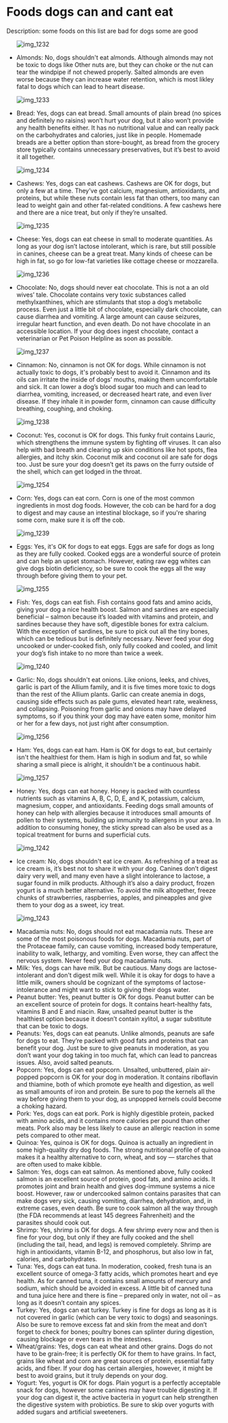 # Foods dogs can and cant eat
Description:
some foods on this list are bad for dogs some are good
<ul>

![img_1232](https://user-images.githubusercontent.com/29305382/27003341-8d4f6f60-4dc2-11e7-9b1d-e7264aa04ef0.JPG)

<li>Almonds:  No, dogs shouldn't eat almonds. Although almonds may not be toxic to dogs like Other nuts are, but they can choke or the nut can tear the windpipe if not chewed properly. Salted almonds are even worse because they can increase water retention, which is most likley fatal to dogs which can lead to heart disease. </li>

![img_1233](https://user-images.githubusercontent.com/29305382/27003364-211bca22-4dc3-11e7-930e-ceb0b975acff.JPG)

<li>Bread:  Yes, dogs can eat bread. Small amounts of plain bread (no spices and definitely no raisins) won’t hurt your dog, but it also won’t provide any health benefits either. It has no nutritional value and can really pack on the carbohydrates and calories, just like in people. Homemade breads are a better option than store-bought, as bread from the grocery store typically contains unnecessary preservatives, but it’s best to avoid it all together.</li>

![img_1234](https://user-images.githubusercontent.com/29305382/27003456-d035f400-4dc4-11e7-9275-1af416bea203.JPG)

<li>Cashews: Yes, dogs can eat cashews. Cashews are OK for dogs, but only a few at a time. They’ve got calcium, magnesium, antioxidants, and proteins, but while these nuts contain less fat than others, too many can lead to weight gain and other fat-related conditions. A few cashews here and there are a nice treat, but only if they’re unsalted. </li>

![img_1235](https://user-images.githubusercontent.com/29305382/27003466-0c939ede-4dc5-11e7-9365-75ddd8933f25.PNG)
 
<li>Cheese: Yes, dogs can eat cheese in small to moderate quantities. As long as your dog isn’t lactose intolerant, which is rare, but still possible in canines, cheese can be a great treat. Many kinds of cheese can be high in fat, so go for low-fat varieties like cottage cheese or mozzarella.</li>
 
 ![img_1236](https://user-images.githubusercontent.com/29305382/27003476-38b59454-4dc5-11e7-9d93-5813cab1ab5e.JPG)

<li>Chocolate:  No, dogs should never eat chocolate. This is not a an old wives’ tale. Chocolate contains very toxic substances called methylxanthines, which are stimulants that stop a dog’s metabolic process. Even just a little bit of chocolate, especially dark chocolate, can cause diarrhea and vomiting. A large amount can cause seizures, irregular heart function, and even death. Do not have chocolate in an accessible location. If your dog does ingest chocolate, contact a veterinarian or Pet Poison Helpline as soon as possible. </li>

![img_1237](https://user-images.githubusercontent.com/29305382/27003486-6d931a5c-4dc5-11e7-8cff-3fd4230c494e.JPG)
 
<li>Cinnamon: No, cinnamon is not OK for dogs. While cinnamon is not actually toxic to dogs, it's probably best to avoid it. Cinnamon and its oils can irritate the inside of dogs’ mouths, making them uncomfortable and sick. It can lower a dog’s blood sugar too much and can lead to diarrhea, vomiting, increased, or decreased heart rate, and even liver disease. If they inhale it in powder form, cinnamon can cause difficulty breathing, coughing, and choking. </li>

![img_1238](https://user-images.githubusercontent.com/29305382/27003490-96fde246-4dc5-11e7-8246-c7ceb699a311.JPG)
 
<li>Coconut: Yes, coconut is OK for dogs. This funky fruit contains Lauric, which strengthens the immune system by fighting off viruses. It can also help with bad breath and clearing up skin conditions like hot spots, flea allergies, and itchy skin. Coconut milk and coconut oil are safe for dogs too. Just be sure your dog doesn’t get its paws on the furry outside of the shell, which can get lodged in the throat. </li>

![img_1254](https://user-images.githubusercontent.com/29305382/27003525-686864a0-4dc6-11e7-9c8d-757dabb6c70e.JPG)
 
<li>Corn:  Yes, dogs can eat corn. Corn is one of the most common ingredients in most dog foods. However, the cob can be hard for a dog to digest and may cause an intestinal blockage, so if you're sharing some corn, make sure it is off the cob. </li>

![img_1239](https://user-images.githubusercontent.com/29305382/27003503-cd38e04a-4dc5-11e7-90d3-c49cf9f4e7e7.JPG)
 
<li>Eggs:  Yes, it's OK for dogs to eat eggs. Eggs are safe for dogs as long as they are fully cooked. Cooked eggs are a wonderful source of protein and can help an upset stomach. However, eating raw egg whites can give dogs biotin deficiency, so be sure to cook the eggs all the way through before giving them to your pet.</li>
 
 ![img_1255](https://user-images.githubusercontent.com/29305382/27003585-93b3160e-4dc7-11e7-8096-eb1dc737d699.JPG)

<li>Fish:  Yes, dogs can eat fish. Fish contains good fats and amino acids, giving your dog a nice health boost. Salmon and sardines are especially beneficial – salmon because it’s loaded with vitamins and protein, and sardines because they have soft, digestible bones for extra calcium. With the exception of sardines, be sure to pick out all the tiny bones, which can be tedious but is definitely necessary. Never feed your dog uncooked or under-cooked fish, only fully cooked and cooled, and limit your dog’s fish intake to no more than twice a week. </li>
 
 ![img_1240](https://user-images.githubusercontent.com/29305382/27003560-267621f8-4dc7-11e7-9dda-880d50e09126.JPG)

<li>Garlic:  No, dogs shouldn't eat onions. Like onions, leeks, and chives, garlic is part of the Allium family, and it is five times more toxic to dogs than the rest of the Allium plants. Garlic can create anemia in dogs, causing side effects such as pale gums, elevated heart rate, weakness, and collapsing. Poisoning from garlic and onions may have delayed symptoms, so if you think your dog may have eaten some, monitor him or her for a few days, not just right after consumption. </li>
 
 ![img_1256](https://user-images.githubusercontent.com/29305382/27003610-f97fdcd8-4dc7-11e7-86f8-95ca309ab46e.JPG)

<li>Ham:  Yes, dogs can eat ham. Ham is OK for dogs to eat, but certainly isn't the healthiest for them. Ham is high in sodium and fat, so while sharing a small piece is alright, it shouldn't be a continuous habit. </li>

![img_1257](https://user-images.githubusercontent.com/29305382/27003635-5eb21878-4dc8-11e7-905a-5317fdd89a71.JPG)

<li>Honey:  Yes, dogs can eat honey. Honey is packed with countless nutrients such as vitamins A, B, C, D, E, and K, potassium, calcium, magnesium, copper, and antioxidants. Feeding dogs small amounts of honey can help with allergies because it introduces small amounts of pollen to their systems, building up immunity to allergens in your area. In addition to consuming honey, the sticky spread can also be used as a topical treatment for burns and superficial cuts. </li>
 
 ![img_1242](https://user-images.githubusercontent.com/29305382/27003646-94d5a3fc-4dc8-11e7-909c-56bd6fddc39a.JPG)

<li>Ice cream:  No, dogs shouldn't eat ice cream. As refreshing of a treat as ice cream is, it’s best not to share it with your dog. Canines don’t digest dairy very well, and many even have a slight intolerance to lactose, a sugar found in milk products. Although it’s also a dairy product, frozen yogurt is a much better alternative. To avoid the milk altogether, freeze chunks of strawberries, raspberries, apples, and pineapples and give them to your dog as a sweet, icy treat. </li>

![img_1243](https://user-images.githubusercontent.com/29305382/27003650-c4637928-4dc8-11e7-802a-a02a2e2d5936.JPG)

<li>Macadamia nuts:  No, dogs should not eat macadamia nuts. These are some of the most poisonous foods for dogs. Macadamia nuts, part of the Protaceae family, can cause vomiting, increased body temperature, inability to walk, lethargy, and vomiting. Even worse, they can affect the nervous system. Never feed your dog macadamia nuts. </li>
 
<li>Milk:  Yes, dogs can have milk. But be cautious. Many dogs are lactose-intolerant and don't digest milk well. While it is okay for dogs to have a little milk, owners should be cognizant of the symptoms of lactose-intolerance and might want to stick to giving their dogs water. </li>
 <li>
Peanut butter:  Yes, peanut butter is OK for dogs. Peanut butter can be an excellent source of protein for dogs. It contains heart-healthy fats, vitamins B and E and niacin. Raw, unsalted peanut butter is the healthiest option because it doesn’t contain xylitol, a sugar substitute that can be toxic to dogs. </li>
 
<li>Peanuts: Yes, dogs can eat peanuts. Unlike almonds, peanuts are safe for dogs to eat. They’re packed with good fats and proteins that can benefit your dog. Just be sure to give peanuts in moderation, as you don’t want your dog taking in too much fat, which can lead to pancreas issues. Also, avoid salted peanuts. </li>
 
<li>Popcorn:  Yes, dogs can eat popcorn. Unsalted, unbuttered, plain air-popped popcorn is OK for your dog in moderation. It contains riboflavin and thiamine, both of which promote eye health and digestion, as well as small amounts of iron and protein. Be sure to pop the kernels all the way before giving them to your dog, as unpopped kernels could become a choking hazard.</li>
 <li>
Pork:  Yes, dogs can eat pork. Pork is highly digestible protein, packed with amino acids, and it contains more calories per pound than other meats. Pork also may be less likely to cause an allergic reaction in some pets compared to other meat. </li>
 
<li>Quinoa:  Yes, quinoa is OK for dogs. Quinoa is actually an ingredient in some high-quality dry dog foods. The strong nutritional profile of quinoa makes it a healthy alternative to corn, wheat, and soy — starches that are often used to make kibble. </li>
 
<li>Salmon:  Yes, dogs can eat salmon. As mentioned above, fully cooked salmon is an excellent source of protein, good fats, and amino acids. It promotes joint and brain health and gives dog-immune systems a nice boost. However, raw or undercooked salmon contains parasites that can make dogs very sick, causing vomiting, diarrhea, dehydration, and, in extreme cases, even death. Be sure to cook salmon all the way through (the FDA recommends at least 145 degrees Fahrenheit) and the parasites should cook out.</li>
 <li>
Shrimp:  Yes, shrimp is OK for dogs. A few shrimp every now and then is fine for your dog, but only if they are fully cooked and the shell (including the tail, head, and legs) is removed completely. Shrimp are high in antioxidants, vitamin B-12, and phosphorus, but also low in fat, calories, and carbohydrates. </li>
 
<li>Tuna:  Yes, dogs can eat tuna. In moderation, cooked, fresh tuna is an excellent source of omega-3 fatty acids, which promotes heart and eye health. As for canned tuna, it contains small amounts of mercury and sodium, which should be avoided in excess. A little bit of canned tuna and tuna juice here and there is fine – prepared only in water, not oil – as long as it doesn’t contain any spices. </li>
 
<li>Turkey:  Yes, dogs can eat turkey. Turkey is fine for dogs as long as it is not covered in garlic (which can be very toxic to dogs) and seasonings. Also be sure to remove excess fat and skin from the meat and don’t forget to check for bones; poultry bones can splinter during digestion, causing blockage or even tears in the intestines. </li>
 
<li>Wheat/grains:  Yes, dogs can eat wheat and other grains. Dogs do not have to be grain-free; it is perfectly OK for them to have grains. In fact, grains like wheat and corn are great sources of protein, essential fatty acids, and fiber. If your dog has certain allergies, however, it might be best to avoid grains, but it truly depends on your dog. </li>
 <li>
Yogurt:  Yes, yogurt is OK for dogs. Plain yogurt is a perfectly acceptable snack for dogs, however some canines may have trouble digesting it. If your dog can digest it, the active bacteria in yogurt can help strengthen the digestive system with probiotics. Be sure to skip over yogurts with added sugars and artificial sweeteners.</li>
</ul>
